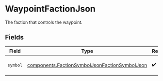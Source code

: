 # WaypointFactionJson

The faction that controls the waypoint.


## Fields

| Field                                                                                                          | Type                                                                                                           | Required                                                                                                       | Description                                                                                                    |
| -------------------------------------------------------------------------------------------------------------- | -------------------------------------------------------------------------------------------------------------- | -------------------------------------------------------------------------------------------------------------- | -------------------------------------------------------------------------------------------------------------- |
| `symbol`                                                                                                       | [components.FactionSymbolJsonFactionSymbolJson](../../models/components/factionsymboljsonfactionsymboljson.md) | :heavy_check_mark:                                                                                             | The symbol of the faction.                                                                                     |